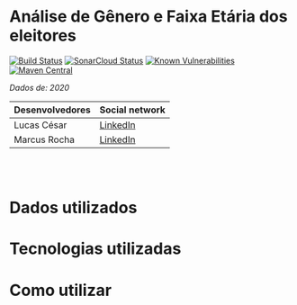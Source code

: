 # Análise de Gênero e Faixa Etária dos eleitores

[![Build Status](https://travis-ci.com/LucasACES/Projeto_integrador_2020-2.svg?branch=master)](https://travis-ci.com/LucasACES/Projeto_integrador_2020-2)
[![SonarCloud Status](https://sonarcloud.io/api/project_badges/measure?project=com.github.kyriosdata%3Aexemplo&metric=alert_status)](https://sonarcloud.io/dashboard?id=com.github.kyriosdata%3Aexemplo)
[![Known Vulnerabilities](https://snyk.io/test/github/kyriosdata/exemplo/badge.svg?targetFile=pom.xml)](https://snyk.io/test/github/kyriosdata/exemplo?targetFile=pom.xml)
[![Maven Central](https://maven-badges.herokuapp.com/maven-central/com.github.kyriosdata/exemplo/badge.svg)](https://maven-badges.herokuapp.com/maven-central/com.github.kyriosdata/exemplo)

*Dados de: 2020*

|Desenvolvedores|Social network|
|----------|------------|
|Lucas César| [LinkedIn](https://www.linkedin.com/in/lucas-c%C3%A9sar-2020k/)|
|Marcus Rocha| [LinkedIn](https://www.linkedin.com/in/marcus-vin%C3%ADcius-augusto-rocha-568bb8192/)|
<br>
<br>

# Dados utilizados





# Tecnologias utilizadas

# Como utilizar

```

```

